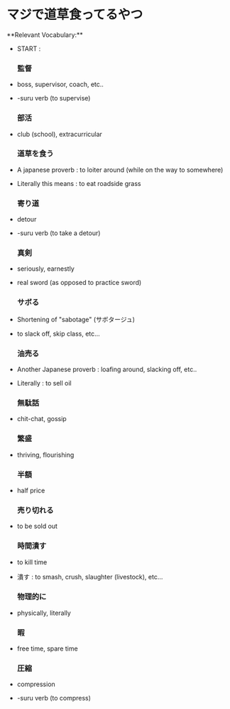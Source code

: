 # マジで道草食ってるやつ

<div id="player" data-video-id="q5QVX7BCnUk" data-time-points='[{ "time": 5, "text": "道草を食う is a Japanese proverb meaning : to loiter around, but he&#39;s literally eating roadside grass lol" },{ "time": 9, "text": " " },{ "time": 22, "text": "This time he&#39;s actually selling oil, \"油を売る\" another Japanese proverb for loitering around and slacking off, etc..." },{ "time": 26, "text": " \"He&#39;s not just gossiping or chatting around...\" \n The proverb originates from the Edo period : there were people who sold hair oil and engaged in idle chatter with women while doing business, leading to slacking off at work. " },{ "time": 30, "text": " " },{ "time": 39, "text": " \"Time is breaking...\" " },{ "time": 40, "text": " \"like in a physical, literal sense it is breaking.\" " },{ "time": 44, "text": " " }]'>
</div>
<div id="text-display" align="center"> </div>
<div id="timestamps" markdown>
**Relevant Vocabulary:**

- START :

    <div class="timestamp" data-time="１"> <h3>監督</h3> </div>
- boss, supervisor, coach, etc..
- \-suru verb (to supervise)
    <div class="timestamp" data-time="2"> <h3>部活</h3> </div>
- club (school), extracurricular
    <div class="timestamp" data-time="5"> <h3>道草を食う</h3> </div>
- A japanese proverb : to loiter around (while on the way to somewhere)
- Literally this means : to eat roadside grass
    <div class="timestamp" data-time="8"> <h3>寄り道</h3> </div>
- detour
- \-suru verb (to take a detour)
    <div class="timestamp" data-time="10"> <h3>真剣</h3> </div>
- seriously, earnestly
- real sword (as opposed to practice sword)
    <div class="timestamp" data-time="12"> <h3>サボる</h3> </div>
- Shortening of "sabotage" (サボタージュ)
- to slack off, skip class, etc...
    <div class="timestamp" data-time="22"> <h3>油売る</h3> </div>
- Another Japanese proverb : loafing around, slacking off, etc..
- Literally : to sell oil
    <div class="timestamp" data-time="26"> <h3>無駄話</h3> </div>
- chit-chat, gossip
    <div class="timestamp" data-time="27"> <h3>繁盛</h3> </div>
- thriving, flourishing
    <div class="timestamp" data-time="31"> <h3>半額</h3> </div>
- half price
    <div class="timestamp" data-time="31"> <h3>売り切れる</h3> </div>
- to be sold out
    <div class="timestamp" data-time="39"> <h3>時間潰す</h3> </div>
- to kill time
- 潰す : to smash, crush, slaughter (livestock), etc...
    <div class="timestamp" data-time="40"> <h3>物理的に</h3> </div>
- physically, literally
    <div class="timestamp" data-time="42"> <h3>暇</h3> </div>
- free time, spare time
    <div class="timestamp" data-time="44"> <h3>圧縮</h3> </div>
- compression
- \-suru verb (to compress)
</div>